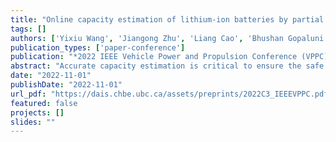 ```yaml
---
title: "Online capacity estimation of lithium-ion batteries by partial incremental capacity curve"
tags: []
authors: ['Yixiu Wang', 'Jiangong Zhu', 'Liang Cao', 'Bhushan Gopaluni', 'Yankai Cao']
publication_types: ['paper-conference']
publication: "*2022 IEEE Vehicle Power and Propulsion Conference (VPPC), 1-6*"
abstract: "Accurate capacity estimation is critical to ensure the safe and reliable usage of lithium-ion batteries, and data-driven methods are a promising technique for this task. However, the existing studies require the whole charging curve for feature extraction and usage of sophisticated machine learning methods, which are not suitable for online applications. This paper proposes a simple machine learning technique, partial least squares regression, for online battery capacity estimation based on the partial incremental capacity curve. The features can be easily obtained by interpolation of the measured charging profile without data smoothing, leading to a low computational cost. The proposed method is realized and tested on three battery datasets (#5, #7, #18) provided by NASA. Experimental results show that the model trained on 80% of the data samples of cell #5 can achieve a 0. 01053Ah root mean squared error for the remaining 20% data of cell #5. The model is further verified on the other two battery datasets without changing model weights, and the test root mean squared error is 0. 02046Ah for cell #7 and 0. 02700Ah for cell #18, indicating the generality of the proposed capacity estimation method."
date: "2022-11-01"
publishDate: "2022-11-01"
url_pdf: "https://dais.chbe.ubc.ca/assets/preprints/2022C3_IEEEVPPC.pdf"
featured: false
projects: []
slides: ""
---
```

